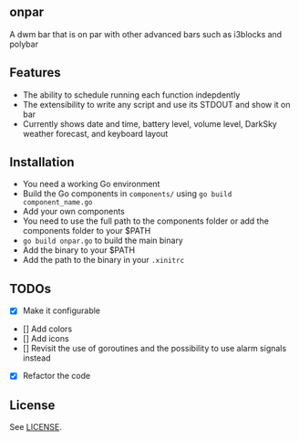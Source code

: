 onpar
---

A dwm bar that is on par with other advanced bars such as i3blocks and polybar

## Features

- The ability to schedule running each function indepdently
- The extensibility to write any script and use its STDOUT and show it on bar
- Currently shows date and time, battery level, volume level, DarkSky weather forecast, and keyboard layout

## Installation

- You need a working Go environment
- Build the Go components in `components/` using `go build component_name.go`
- Add your own components
- You need to use the full path to the components folder or add the components folder to your $PATH
- `go build onpar.go` to build the main binary
- Add the binary to your $PATH
- Add the path to the binary in your `.xinitrc`

## TODOs

- [X] Make it configurable
- [] Add colors
- [] Add icons
- [] Revisit the use of goroutines and the possibility to use alarm signals instead
- [X] Refactor the code

## License

See [LICENSE](https://github.com/aonemd/onpar/blob/master/LICENSE).
